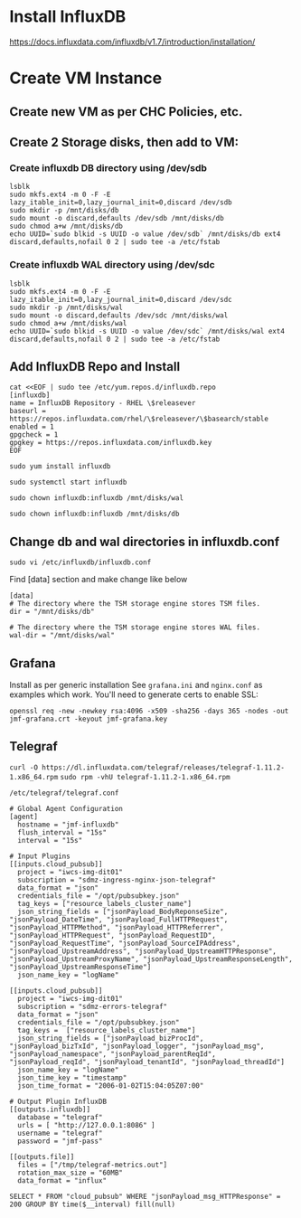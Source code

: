 # Install InfluxDB
  https://docs.influxdata.com/influxdb/v1.7/introduction/installation/

# Create VM Instance

## Create new VM as per CHC Policies, etc.

## Create 2 Storage disks, then add to VM:

  ### Create influxdb DB directory using /dev/sdb
  ```
  lsblk
  sudo mkfs.ext4 -m 0 -F -E lazy_itable_init=0,lazy_journal_init=0,discard /dev/sdb
  sudo mkdir -p /mnt/disks/db
  sudo mount -o discard,defaults /dev/sdb /mnt/disks/db
  sudo chmod a+w /mnt/disks/db
  echo UUID=`sudo blkid -s UUID -o value /dev/sdb` /mnt/disks/db ext4 discard,defaults,nofail 0 2 | sudo tee -a /etc/fstab
  ```
  ### Create influxdb WAL directory using /dev/sdc
  ```
  lsblk
  sudo mkfs.ext4 -m 0 -F -E lazy_itable_init=0,lazy_journal_init=0,discard /dev/sdc
  sudo mkdir -p /mnt/disks/wal
  sudo mount -o discard,defaults /dev/sdc /mnt/disks/wal
  sudo chmod a+w /mnt/disks/wal
  echo UUID=`sudo blkid -s UUID -o value /dev/sdc` /mnt/disks/wal ext4 discard,defaults,nofail 0 2 | sudo tee -a /etc/fstab
  ```

## Add InfluxDB Repo and Install
  ```
  cat <<EOF | sudo tee /etc/yum.repos.d/influxdb.repo
  [influxdb]
  name = InfluxDB Repository - RHEL \$releasever
  baseurl = https://repos.influxdata.com/rhel/\$releasever/\$basearch/stable
  enabled = 1
  gpgcheck = 1
  gpgkey = https://repos.influxdata.com/influxdb.key
  EOF
  ```
  ```
  sudo yum install influxdb
  ```
  ```
  sudo systemctl start influxdb
  ```
  ```
  sudo chown influxdb:influxdb /mnt/disks/wal
  ```
  ```
  sudo chown influxdb:influxdb /mnt/disks/db
  ```

## Change db and wal directories in influxdb.conf
  ```
  sudo vi /etc/influxdb/influxdb.conf
  ```
  Find [data] section and make change like below
  ```
  [data]
  # The directory where the TSM storage engine stores TSM files.
  dir = "/mnt/disks/db"

  # The directory where the TSM storage engine stores WAL files.
  wal-dir = "/mnt/disks/wal"
  ```

## Grafana

  Install as per generic installation
  See `grafana.ini` and `nginx.conf` as examples which work.  You'll need to generate certs to enable SSL:

  `openssl req -new -newkey rsa:4096 -x509 -sha256 -days 365 -nodes -out jmf-grafana.crt -keyout jmf-grafana.key`

## Telegraf

`curl -O https://dl.influxdata.com/telegraf/releases/telegraf-1.11.2-1.x86_64.rpm`
`sudo rpm -vhU telegraf-1.11.2-1.x86_64.rpm`

`/etc/telegraf/telegraf.conf`
```
# Global Agent Configuration
[agent]
  hostname = "jmf-influxdb"
  flush_interval = "15s"
  interval = "15s"

# Input Plugins
[[inputs.cloud_pubsub]]
  project = "iwcs-img-dit01"
  subscription = "sdmz-ingress-nginx-json-telegraf"
  data_format = "json"
  credentials_file = "/opt/pubsubkey.json"
  tag_keys = ["resource_labels_cluster_name"]
  json_string_fields = ["jsonPayload_BodyReponseSize", "jsonPayload_DateTime", "jsonPayload_FullHTTPRequest", "jsonPayload_HTTPMethod", "jsonPayload_HTTPReferrer", "jsonPayload_HTTPRequest", "jsonPayload_RequestID", "jsonPayload_RequestTime", "jsonPayload_SourceIPAddress", "jsonPayload_UpstreamAddress", "jsonPayload_UpstreamHTTPResponse", "jsonPayload_UpstreamProxyName", "jsonPayload_UpstreamResponseLength", "jsonPayload_UpstreamResponseTime"]
  json_name_key = "logName"

[[inputs.cloud_pubsub]]
  project = "iwcs-img-dit01"
  subscription = "sdmz-errors-telegraf"
  data_format = "json"
  credentials_file = "/opt/pubsubkey.json"
  tag_keys =  ["resource_labels_cluster_name"]
  json_string_fields = ["jsonPayload_bizProcId", "jsonPayload_bizTxId", "jsonPayload_logger", "jsonPayload_msg", "jsonPayload_namespace", "jsonPayload_parentReqId", "jsonPayload_reqId", "jsonPayload_tenantId", "jsonPayload_threadId"]
  json_name_key = "logName"
  json_time_key = "timestamp"
  json_time_format = "2006-01-02T15:04:05Z07:00"

# Output Plugin InfluxDB
[[outputs.influxdb]]
  database = "telegraf"
  urls = [ "http://127.0.0.1:8086" ]
  username = "telegraf"
  password = "jmf-pass"

[[outputs.file]]
  files = ["/tmp/telegraf-metrics.out"]
  rotation_max_size = "60MB"
  data_format = "influx"
```


```
SELECT * FROM "cloud_pubsub" WHERE "jsonPayload_msg_HTTPResponse" = 200 GROUP BY time($__interval) fill(null)
```
